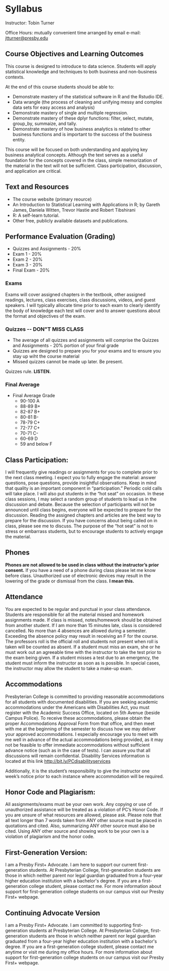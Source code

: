# Syllabus

Instructor: Tobin Turner

Office Hours: mutually convenient time arranged by email e-mail: jtturner@presby.edu

## Course Objectives and Learning Outcomes

This course is designed to introduce to data science.  Students will apply statistical knowledge and techniques to both business and non-business contexts. 

At the end of this course students should be able to:

- Demonstrate mastery of the statistical software in R and the Rstudio IDE.
- Data wrangle (the process of cleaning and unifying messy and complex data sets for easy access and analysis)
- Demonstrate mastery of single and multiple regression.
- Demonstrate mastery of these dplyr functions: filter, select, mutate, group_by, summaize, and tally.
- Demonstrate mastery of how business analytics is related to other business functions and is important to the success of the business entity.

This course will be focused on both understanding and applying key business analytical concepts. Although the text serves as a useful foundation for the concepts covered in the class, simple memorization of the material in the text will not be sufficient. Class participation, discussion, and application are critical.

## Text and Resources

- The course website (primary reource)
- An Introduction to Statistical Learning with Applications in R; by Gareth James, Daniela Witten, Trevor Hastie and Robert Tibshirani
- R: A self-learn tutorial.
- Other free, publicly available datasets and publications.

## Performance Evaluation (Grading)

- Quizzes and Assignments - 20%
- Exam 1 - 20%
- Exam 2 - 20%
- Exam 3 - 20%
- Final Exam - 20%

### Exams

Exams will cover assigned chapters in the textbook, other assigned readings, lectures, class exercises, class discussions, videos, and guest speakers. I will typically allocate time prior to each exam to clearly identify the body of knowledge each test will cover and to answer questions about the format and objectives of the exam.


### Quizzes -- **DON"T MISS CLASS**
- The average of all quizzes and assignments will comprise the Quizzes and Assignments - 20% portion of your final grade
- Quizzes are designed to prepare you for your exams and to ensure you stay up wiht the course material
- Missed quizzes cannot be made up later.  Be present.  

Quizzes rule.  **LISTEN.**

### Final Average

- Final Average	Grade
  - 90-100	A
  - 88-89	B+
  - 82-87	B+
  - 80-81	B-
  - 78-79	C+
  - 72-77	C+
  - 70-71	C-
  - 60-69	D
  - 59 and below	F

## Class Participation:

I will frequently give readings or assignments for you to complete prior to the next class meeting. I expect you to fully engage the material: answer questions, pose questions, provide insightful observations. Keep in mind that quality is an important component in “participation.” Periodic cold calls will take place. I will also put students in the “hot seat” on occasion. In these class sessions, I may select a random group of students to lead us in the discussion and debate. Because the selection of participants will not be announced until class begins, everyone will be expected to prepare for the discussion. Reading the assigned chapters and articles are the best way to prepare for the discussion. If you have concerns about being called on in class, please see me to discuss. The purpose of the “hot seat” is not to stress or embarrass students, but to encourage students to actively engage the material.

## Phones

**Phones are not allowed to be used in class without the instructor’s prior consent.** If you have a need of a phone during class please let me know before class. Unauthorized use of electronic devices may result in the lowering of the grade or dismissal from the class.  **I mean this.**


## Attendance

You are expected to be regular and punctual in your class attendance. Students are responsible for all the material missed and homework assignments made. If class is missed, notes/homework should be obtained from another student. If I am more than 15 minutes late, class is considered cancelled. No more than 4 absences are allowed during a semester. Exceeding the absence policy may result in receiving an F for the course. The professors roll is the official roll and students not present when roll is taken will be counted as absent. If a student must miss an exam, she or he must work out an agreeable time with the instructor to take the test prior to the exam being given. If a student misses a test due to an emergency, the student must inform the instructor as soon as is possible. In special cases, the instructor may allow the student to take a make-up exam.

## Accommodations

Presbyterian College is committed to providing reasonable accommodations for all students with documented disabilities. If you are seeking academic accommodations under the Americans with Disabilities Act, you must register with the Academic Success Office, located on 5th Avenue (beside Campus Police). To receive these accommodations, please obtain the proper Accommodations Approval Form from that office, and then meet with me at the beginning of the semester to discuss how we may deliver your approved accommodations. I especially encourage you to meet with me well in advance of the actual accommodations being provided, as it may not be feasible to offer immediate accommodations without sufficient advance notice (such as in the case of tests). I can assure you that all discussions will remain confidential. Disability Services information is located at this link http://bit.ly/PCdisabilityservices


Additionally, it is the student’s responsibility to give the instructor one week’s notice prior to each instance where accommodation will be required.

## Honor Code and Plagiarism:

All assignments/exams must be your own work. Any copying or use of unauthorized assistance will be treated as a violation of PC’s Honor Code. If you are unsure of what resources are allowed, please ask. Please note that all text longer than 7 words taken from ANY other source must be placed in quotations and cited. Also, summarizing ANY other source must also be cited. Using ANY other source and showing work to be your own is a violation of plagiarism and the honor code.

## First-Generation Version:

I am a Presby First+ Advocate. I am here to support our current first-generation students. At Presbyterian College, first-generation students are those in which neither parent nor legal guardian graduated from a four-year higher education institution with a bachelor's degree. If you are a first-generation college student, please contact me. For more information about support for first-generation college students on our campus visit our Presby First+ webpage.

## Continuing Advocate Version

I am a Presby First+ Advocate. I am committed to supporting first-generation students at Presbyterian College. At Presbyterian College, first-generation students are those in which neither parent nor legal guardian graduated from a four-year higher education institution with a bachelor's degree. If you are a first-generation college student, please contact me anytime or visit me during my office hours. For more information about support for first-generation college students on our campus visit our Presby First+ webpage.



